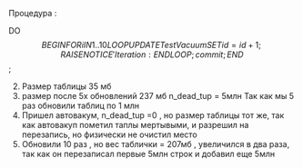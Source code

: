 Процедура :

DO $$
        BEGIN
            FOR i IN 1..10 LOOP
            UPDATE TestVacuum SET id = id + 1;
            RAISE NOTICE 'Iteration: %', i;
        END LOOP;
        commit; 
    END $$;


2) Размер таблицы 35 мб
3) размер после 5х обновлений 237 мб
   n_dead_tup = 5млн  Так как мы 5 раз обновили таблиц по 1 млн
4) Пришел автовакум, n_dead_tup =0 , но размер таблицы тот же, так как автовакуп пометил таплы мертывыми, 
и разрешил на перезапись, но физически не очистил место
5) Обновили 10 раз , но вес таблички = 207мб , увеличился в два раза, так как он перезаписал первые 5млн строк и добавил еще 5млн